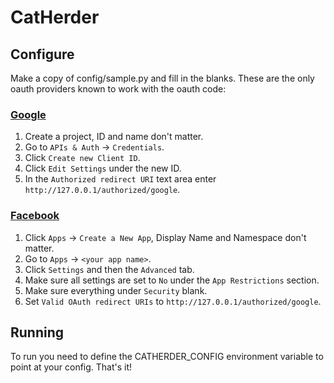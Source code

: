 # CatHerder

## Configure
Make a copy of config/sample.py and fill in the blanks.
These are the only oauth providers known to work with the oauth code:
   
    
### [Google](https://console.developers.google.com/project)
   1. Create a project, ID and name don't matter.
   2. Go to `APIs & Auth` -> `Credentials`.
   3. Click `Create new Client ID`.
   4. Click `Edit Settings` under the new ID.
   5. In the `Authorized redirect URI` text area enter `http://127.0.0.1/authorized/google`.

### [Facebook](https://developers.facebook.com/)
   1. Click `Apps` -> `Create a New App`, Display Name and Namespace don't matter.
   2. Go to `Apps` -> `<your app name>`.
   3. Click `Settings` and then the `Advanced` tab.
   4. Make sure all settings are set to `No` under the `App Restrictions` section.
   5. Make sure everything under `Security` blank.
   6. Set `Valid OAuth redirect URIs` to `http://127.0.0.1/authorized/google`.


## Running
To run you need to define the CATHERDER_CONFIG environment variable to point at your config. That's it!
